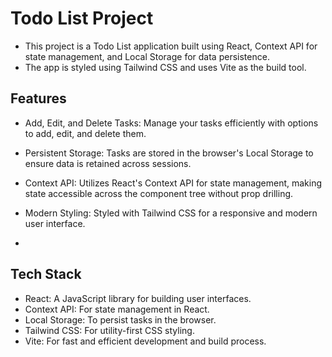 
# Todo List Project
- This project is a Todo List application built using React, Context API for state management, and Local Storage for data persistence.
- The app is styled using Tailwind CSS and uses Vite as the build tool.

## Features
- Add, Edit, and Delete Tasks: Manage your tasks efficiently with options to add, edit, and delete them.
- Persistent Storage: Tasks are stored in the browser's Local Storage to ensure data is retained across sessions.
- Context API: Utilizes React's Context API for state management, making state accessible across the component tree without prop drilling.
- Modern Styling: Styled with Tailwind CSS for a responsive and modern user interface.

- 

 ## Tech Stack
- React: A JavaScript library for building user interfaces.
- Context API: For state management in React.
- Local Storage: To persist tasks in the browser.
- Tailwind CSS: For utility-first CSS styling.
- Vite: For fast and efficient development and build process.
